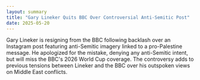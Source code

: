 ```yaml
---
layout: summary
title: "Gary Lineker Quits BBC Over Controversial Anti-Semitic Post"
date: 2025-05-20
---
```


Gary Lineker is resigning from the BBC following backlash over an Instagram post featuring anti-Semitic imagery linked to a pro-Palestine message. He apologized for the mistake, denying any anti-Semitic intent, but will miss the BBC's 2026 World Cup coverage. The controversy adds to previous tensions between Lineker and the BBC over his outspoken views on Middle East conflicts.